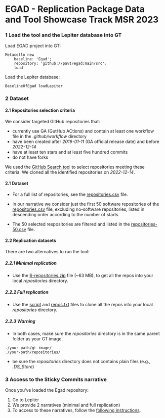 # EGAD - Replication Package Data and Tool Showcase Track MSR 2023

### 1 Load the tool and the Lepiter database into GT

Load EGAD project into GT:
```
Metacello new
	baseline: 'Egad';
	repository: 'github://pavt/egad:main/src';
	load
```

Load the Lepiter database:
```
BaselineOfEgad loadLepiter
```

### 2 Dataset

#### 2.1 Repositories selection criteria

We consider targeted GitHub repositories that: 
- currently use GA (GutHub ACtions) and contain at least one workflow file in the *.github/workflow* directory
- have been created  after *2019-01-11* (GA official release date)  and before *2022-12-14*
- have at least ten stars and at least five hundred commits
- do not have forks

We used the [GitHub Search tool](https://seart-ghs.si.usi.ch/) to select repositories meeting these criteria. 
We cloned all the identified repositories on *2022-12-14*. 

#### 2.1 Dataset

- For a full list of repositories, see the [repositories.csv](https://github.com/pavt/egad/blob/main/dataset/repositories.csv) file.

- In our narrative we consider just the first 50 software repositories of the [repositories.csv](https://github.com/pavt/egad/blob/main/dataset/repositories.csv) file, excluding no-software repositories, listed in descending order according to the number of starts. 

- The 50 selected respositories are filtered and listed in the [repositories-50.csv](https://github.com/pavt/egad/blob/main/dataset/repositories-50.csv) file.

#### 2.2 Replication datasets

There are two alternatives to run the tool:

##### 2.2.1 Minimal replication

- Use the [6-repositories.zip](https://github.com/pavt/egad/blob/main/dataset/6-repositories.zip) file (~63 MB), to get all the repos into your local *repositories* directory.

##### 2.2.2 Full replication

- Use the [script](https://github.com/pavt/egad/blob/main/dataset/script/clone_all.sh) and [repos.txt](https://github.com/pavt/egad/blob/main/dataset/script/repos.txt) files to clone all the repos into your local *repositories* directory.

##### 2.2.3 Warning

- In both cases, make sure the *repositories* directory is in the same parent folder as your GT image.
```
./your-path/gt-image/
./your-path/repositories/
```
- be sure the *repositories* directory does not contains plain files (e.g., *.DS_Store*)

### 3 Access to the Sticky Commits narrative

Once you've loaded the Egad repository:

1. Go to Lepiter
2. We provide 2 narratives (minimal and full replication)
3. To access to these narratives, follow the [following instructions](https://github.com/pavt/egad/blob/main/documentation/gt-instructions.md).
